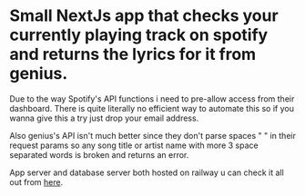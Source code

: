 Small **NextJs** app that checks your currently playing track on spotify and returns the lyrics for it from genius.
====
Due to the way Spotify's API functions i need to pre-allow access from their dashboard. There is quite literally no efficient way to automate this so if you wanna give this a try just drop your email address.

Also genius's API isn't much better since they don't parse spaces " " in their request params so any song title or artist name with more 3 space separated words is broken and returns an error.

App server and database server both hosted on railway u can check it all out from [here](https://lyricfy-production.up.railway.app).
